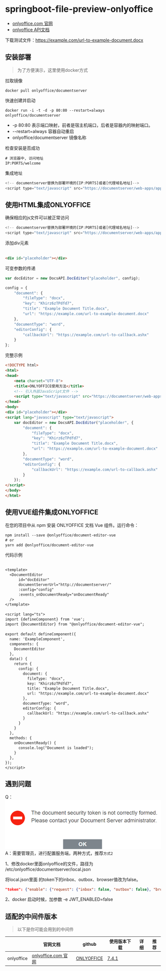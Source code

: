 # springboot-file-preview-onlyoffice

- [onlyoffice.com 官网](https://helpcenter.onlyoffice.com/)
- [onlyoffice API文档](https://api.onlyoffice.com/docs/docs-api/get-started/how-it-works/)


下载测试文件：https://example.com/url-to-example-document.docx

## 安装部署

> 为了方便演示，这里使用docker方式

拉取镜像

```shell
docker pull onlyoffice/documentserver
```

快速创建并启动

```shell
docker run -i -t -d -p 80:80 --restart=always onlyoffice/documentserver
```

* -p 80:80 表示端口映射，前者是宿主机端口，后者是容器内的映射端口。
* --restart=always 容器自动重启
* onlyoffice/documentserver 镜像名称

检查安装是否成功

```shell
# 浏览器中, 访问地址
IP:PORTS/welcome
```

集成地址

```javascript
<!-- documentserver替换为部署环境的[IP:PORTS]或者[代理域名地址]-->
<script type="text/javascript" src="https://documentserver/web-apps/apps/api/documents/api.js"></script>
```

## 使用HTML集成ONLYOFFICE

确保相应的js文件可以被正常访问

```javascript
<!-- documentserver替换为部署环境的[IP:PORTS]或者[代理域名地址]-->
<script type="text/javascript" src="https://documentserver/web-apps/apps/api/documents/api.js"></script>
```

添加div元素

```html

<div id="placeholder"></div>
```

可变参数的传递

```javascript
var docEditor = new DocsAPI.DocEditor("placeholder", config);
```

```javascript
config = {
    "document": {
        "fileType": "docx",
        "key": "Khirz6zTPdfd7",
        "title": "Example Document Title.docx",
        "url": "https://example.com/url-to-example-document.docx"
    },
    "documentType": "word",
    "editorConfig": {
        "callbackUrl": "https://example.com/url-to-callback.ashx"
    }
};
```

完整示例

```html
<!DOCTYPE html>
<html>
<head>
    <meta charset="UTF-8">
    <title>ONLYOFFICE使用方法</title>
    <!-- 引入外部JavaScript文件 -->
    <script type="text/javascript" src="https://documentserver/web-apps/apps/api/documents/api.js"></script>
</head>
<body>
<div id="placeholder"></div>
<script lang="javascript" type="text/javascript">
    var docEditor = new DocsAPI.DocEditor("placeholder", {
        "document": {
            "fileType": "docx",
            "key": "Khirz6zTPdfd7",
            "title": "Example Document Title.docx",
            "url": "https://example.com/url-to-example-document.docx"
        },
        "documentType": "word",
        "editorConfig": {
            "callbackUrl": "https://example.com/url-to-callback.ashx"
        }
    });
</script>
</body>
</html>
```

## 使用VUE组件集成ONLYOFFICE

在您的项目中从 npm 安装 ONLYOFFICE 文档 Vue 组件。运行命令：

```shell
npm install --save @onlyoffice/document-editor-vue
# or
yarn add @onlyoffice/document-editor-vue
```

代码示例

```vue

<template>
  <DocumentEditor
      id="docEditor"
      documentServerUrl="http://documentserver/"
      :config="config"
      :events_onDocumentReady="onDocumentReady"
  />
</template>

<script lang="ts">
import {defineComponent} from 'vue';
import {DocumentEditor} from "@onlyoffice/document-editor-vue";

export default defineComponent({
  name: 'ExampleComponent',
  components: {
    DocumentEditor
  },
  data() {
    return {
      config: {
        document: {
          fileType: "docx",
          key: "Khirz6zTPdfd7",
          title: "Example Document Title.docx",
          url: "https://example.com/url-to-example-document.docx"
        },
        documentType: "word",
        editorConfig: {
          callbackUrl: "https://example.com/url-to-callback.ashx"
        }
      }
    }
  },
  methods: {
    onDocumentReady() {
      console.log("Document is loaded");
    }
  },
});
</script>
```

## 遇到问题

Q：![img.png](img.png)  
A：需要管理员，进行配置服务端，两种方式，推荐`方式2`

1、修改docker里面onlyoffice的文件，路径为 /etc/onlyoffice/documentserver/local.json

将local.json里面 的token下的inbox、outbox、browser值改为false。
```json
"token": {"enable": {"request": {"inbox": false, "outbox": false}, "browser": false},
```

2、docker 启动时候，加参数  -e JWT_ENABLED=false

## 适配的中间件版本

> 以下是你可能会用到的中间件

|            | 官网文档                                                    | github                                      | 使用版本下载                                                         | 详细 | 推荐 |
|------------|---------------------------------------------------------|---------------------------------------------|----------------------------------------------------------------|----|----| 
| onlyoffice | [onlyoffice.com 官网](https://helpcenter.onlyoffice.com/) | [ONLYOFFICE](https://github.com/ONLYOFFICE) | [7.4.1](https://github.com/ONLYOFFICE/DocumentServer/releases) |    |    |